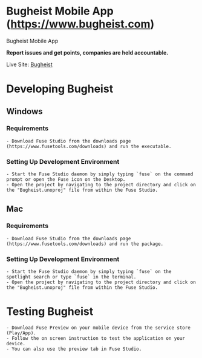 # Bugheist Mobile App (https://www.bugheist.com)

Bugheist Mobile App

**Report issues and get points, companies are held accountable.**

Live Site: [Bugheist](http://bugheist.com/)

# Developing Bugheist

## Windows

### Requirements

    - Download Fuse Studio from the downloads page (https://www.fusetools.com/downloads) and run the executable.

### Setting Up Development Environment

    - Start the Fuse Studio daemon by simply typing `fuse` on the command prompt or open the Fuse icon on the Desktop.
    - Open the project by navigating to the project directory and click on the "Bugheist.unoproj" file from within the Fuse Studio.

## Mac

### Requirements

    - Download Fuse Studio from the downloads page (https://www.fusetools.com/downloads) and run the package.

### Setting Up Development Environment

    - Start the Fuse Studio daemon by simply typing `fuse` on the spotlight search or type `fuse` in the terminal.
    - Open the project by navigating to the project directory and click on the "Bugheist.unoproj" file from within the Fuse Studio.

# Testing Bugheist

    - Download Fuse Preview on your mobile device from the service store (Play/App).
    - Follow the on screen instruction to test the application on your device.
    - You can also use the preview tab in Fuse Studio.
